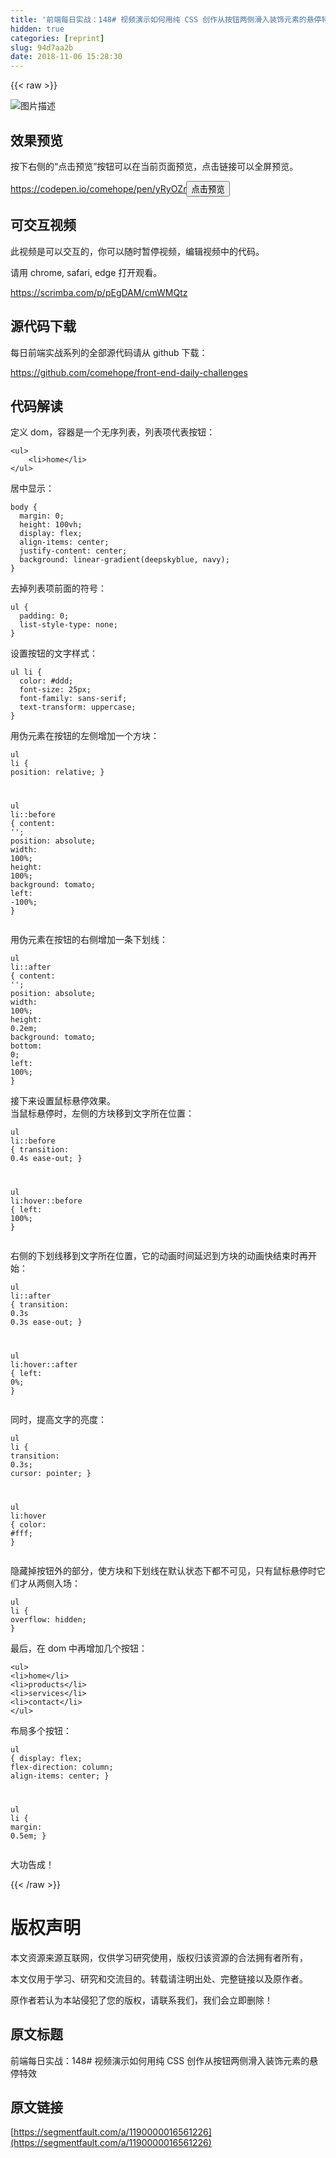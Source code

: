 ```yaml
---
title: '前端每日实战：148# 视频演示如何用纯 CSS 创作从按钮两侧滑入装饰元素的悬停特效'
hidden: true
categories: [reprint]
slug: 94d7aa2b
date: 2018-11-06 15:28:30
---
```


{{< raw >}}
<p><span class="img-wrap"><img data-src="/img/bVbhEuH?w=400&amp;h=300" src="https://static.alili.tech/img/bVbhEuH?w=400&amp;h=300" alt="&#x56FE;&#x7247;&#x63CF;&#x8FF0;" title="&#x56FE;&#x7247;&#x63CF;&#x8FF0;" style="cursor:pointer;display:inline"></span></p><h2 id="articleHeader0">&#x6548;&#x679C;&#x9884;&#x89C8;</h2><p>&#x6309;&#x4E0B;&#x53F3;&#x4FA7;&#x7684;&#x201C;&#x70B9;&#x51FB;&#x9884;&#x89C8;&#x201D;&#x6309;&#x94AE;&#x53EF;&#x4EE5;&#x5728;&#x5F53;&#x524D;&#x9875;&#x9762;&#x9884;&#x89C8;&#xFF0C;&#x70B9;&#x51FB;&#x94FE;&#x63A5;&#x53EF;&#x4EE5;&#x5168;&#x5C4F;&#x9884;&#x89C8;&#x3002;</p><p><a href="https://codepen.io/comehope/pen/yRyOZr" rel="nofollow noreferrer" target="_blank">https://codepen.io/comehope/pen/yRyOZr</a><button class="btn btn-xs btn-default ml10 preview" data-url="comehope/pen/yRyOZr" data-typeid="3">&#x70B9;&#x51FB;&#x9884;&#x89C8;</button></p><h2 id="articleHeader1">&#x53EF;&#x4EA4;&#x4E92;&#x89C6;&#x9891;</h2><p>&#x6B64;&#x89C6;&#x9891;&#x662F;&#x53EF;&#x4EE5;&#x4EA4;&#x4E92;&#x7684;&#xFF0C;&#x4F60;&#x53EF;&#x4EE5;&#x968F;&#x65F6;&#x6682;&#x505C;&#x89C6;&#x9891;&#xFF0C;&#x7F16;&#x8F91;&#x89C6;&#x9891;&#x4E2D;&#x7684;&#x4EE3;&#x7801;&#x3002;</p><p>&#x8BF7;&#x7528; chrome, safari, edge &#x6253;&#x5F00;&#x89C2;&#x770B;&#x3002;</p><p><a href="https://scrimba.com/p/pEgDAM/cmWMQtz" rel="nofollow noreferrer" target="_blank">https://scrimba.com/p/pEgDAM/cmWMQtz</a></p><h2 id="articleHeader2">&#x6E90;&#x4EE3;&#x7801;&#x4E0B;&#x8F7D;</h2><p>&#x6BCF;&#x65E5;&#x524D;&#x7AEF;&#x5B9E;&#x6218;&#x7CFB;&#x5217;&#x7684;&#x5168;&#x90E8;&#x6E90;&#x4EE3;&#x7801;&#x8BF7;&#x4ECE; github &#x4E0B;&#x8F7D;&#xFF1A;</p><p><a href="https://github.com/comehope/front-end-daily-challenges" rel="nofollow noreferrer" target="_blank">https://github.com/comehope/front-end-daily-challenges</a></p><h2 id="articleHeader3">&#x4EE3;&#x7801;&#x89E3;&#x8BFB;</h2><p>&#x5B9A;&#x4E49; dom&#xFF0C;&#x5BB9;&#x5668;&#x662F;&#x4E00;&#x4E2A;&#x65E0;&#x5E8F;&#x5217;&#x8868;&#xFF0C;&#x5217;&#x8868;&#x9879;&#x4EE3;&#x8868;&#x6309;&#x94AE;&#xFF1A;</p><div class="widget-codetool" style="display:none"><div class="widget-codetool--inner"><span class="selectCode code-tool" data-toggle="tooltip" data-placement="top" title="" data-original-title="&#x5168;&#x9009;"></span> <span type="button" class="copyCode code-tool" data-toggle="tooltip" data-placement="top" data-clipboard-text="&lt;ul&gt;
    &lt;li&gt;home&lt;/li&gt;
&lt;/ul&gt;" title="" data-original-title="&#x590D;&#x5236;"></span> <span type="button" class="saveToNote code-tool" data-toggle="tooltip" data-placement="top" title="" data-original-title="&#x653E;&#x8FDB;&#x7B14;&#x8BB0;"></span></div></div><pre class="xml hljs"><code class="html"><span class="hljs-tag">&lt;<span class="hljs-name">ul</span>&gt;</span>
    <span class="hljs-tag">&lt;<span class="hljs-name">li</span>&gt;</span>home<span class="hljs-tag">&lt;/<span class="hljs-name">li</span>&gt;</span>
<span class="hljs-tag">&lt;/<span class="hljs-name">ul</span>&gt;</span></code></pre><p>&#x5C45;&#x4E2D;&#x663E;&#x793A;&#xFF1A;</p><div class="widget-codetool" style="display:none"><div class="widget-codetool--inner"><span class="selectCode code-tool" data-toggle="tooltip" data-placement="top" title="" data-original-title="&#x5168;&#x9009;"></span> <span type="button" class="copyCode code-tool" data-toggle="tooltip" data-placement="top" data-clipboard-text="body {
  margin: 0;
  height: 100vh;
  display: flex;
  align-items: center;
  justify-content: center;
  background: linear-gradient(deepskyblue, navy);
}" title="" data-original-title="&#x590D;&#x5236;"></span> <span type="button" class="saveToNote code-tool" data-toggle="tooltip" data-placement="top" title="" data-original-title="&#x653E;&#x8FDB;&#x7B14;&#x8BB0;"></span></div></div><pre class="css hljs"><code class="css"><span class="hljs-selector-tag">body</span> {
  <span class="hljs-attribute">margin</span>: <span class="hljs-number">0</span>;
  <span class="hljs-attribute">height</span>: <span class="hljs-number">100vh</span>;
  <span class="hljs-attribute">display</span>: flex;
  <span class="hljs-attribute">align-items</span>: center;
  <span class="hljs-attribute">justify-content</span>: center;
  <span class="hljs-attribute">background</span>: <span class="hljs-built_in">linear-gradient</span>(deepskyblue, navy);
}</code></pre><p>&#x53BB;&#x6389;&#x5217;&#x8868;&#x9879;&#x524D;&#x9762;&#x7684;&#x7B26;&#x53F7;&#xFF1A;</p><div class="widget-codetool" style="display:none"><div class="widget-codetool--inner"><span class="selectCode code-tool" data-toggle="tooltip" data-placement="top" title="" data-original-title="&#x5168;&#x9009;"></span> <span type="button" class="copyCode code-tool" data-toggle="tooltip" data-placement="top" data-clipboard-text="ul {
  padding: 0;
  list-style-type: none;
}" title="" data-original-title="&#x590D;&#x5236;"></span> <span type="button" class="saveToNote code-tool" data-toggle="tooltip" data-placement="top" title="" data-original-title="&#x653E;&#x8FDB;&#x7B14;&#x8BB0;"></span></div></div><pre class="css hljs"><code class="css"><span class="hljs-selector-tag">ul</span> {
  <span class="hljs-attribute">padding</span>: <span class="hljs-number">0</span>;
  <span class="hljs-attribute">list-style-type</span>: none;
}</code></pre><p>&#x8BBE;&#x7F6E;&#x6309;&#x94AE;&#x7684;&#x6587;&#x5B57;&#x6837;&#x5F0F;&#xFF1A;</p><div class="widget-codetool" style="display:none"><div class="widget-codetool--inner"><span class="selectCode code-tool" data-toggle="tooltip" data-placement="top" title="" data-original-title="&#x5168;&#x9009;"></span> <span type="button" class="copyCode code-tool" data-toggle="tooltip" data-placement="top" data-clipboard-text="ul li {
  color: #ddd;
  font-size: 25px;
  font-family: sans-serif;
  text-transform: uppercase;
}" title="" data-original-title="&#x590D;&#x5236;"></span> <span type="button" class="saveToNote code-tool" data-toggle="tooltip" data-placement="top" title="" data-original-title="&#x653E;&#x8FDB;&#x7B14;&#x8BB0;"></span></div></div><pre class="css hljs"><code class="css"><span class="hljs-selector-tag">ul</span> <span class="hljs-selector-tag">li</span> {
  <span class="hljs-attribute">color</span>: <span class="hljs-number">#ddd</span>;
  <span class="hljs-attribute">font-size</span>: <span class="hljs-number">25px</span>;
  <span class="hljs-attribute">font-family</span>: sans-serif;
  <span class="hljs-attribute">text-transform</span>: uppercase;
}</code></pre><p>&#x7528;&#x4F2A;&#x5143;&#x7D20;&#x5728;&#x6309;&#x94AE;&#x7684;&#x5DE6;&#x4FA7;&#x589E;&#x52A0;&#x4E00;&#x4E2A;&#x65B9;&#x5757;&#xFF1A;</p><div class="widget-codetool" style="display:none"><div class="widget-codetool--inner"><span class="selectCode code-tool" data-toggle="tooltip" data-placement="top" title="" data-original-title="&#x5168;&#x9009;"></span> <span type="button" class="copyCode code-tool" data-toggle="tooltip" data-placement="top" data-clipboard-text="ul li {
  position: relative;
}

ul li::before {
  content: &apos;&apos;;
  position: absolute;
  width: 100%;
  height: 100%;
  background: tomato;
  left: -100%;
}" title="" data-original-title="&#x590D;&#x5236;"></span> <span type="button" class="saveToNote code-tool" data-toggle="tooltip" data-placement="top" title="" data-original-title="&#x653E;&#x8FDB;&#x7B14;&#x8BB0;"></span></div></div><pre class="css hljs"><code class="css"><span class="hljs-selector-tag">ul</span> <span class="hljs-selector-tag">li</span> {
  <span class="hljs-attribute">position</span>: relative;
}

<span class="hljs-selector-tag">ul</span> <span class="hljs-selector-tag">li</span><span class="hljs-selector-pseudo">::before</span> {
  <span class="hljs-attribute">content</span>: <span class="hljs-string">&apos;&apos;</span>;
  <span class="hljs-attribute">position</span>: absolute;
  <span class="hljs-attribute">width</span>: <span class="hljs-number">100%</span>;
  <span class="hljs-attribute">height</span>: <span class="hljs-number">100%</span>;
  <span class="hljs-attribute">background</span>: tomato;
  <span class="hljs-attribute">left</span>: -<span class="hljs-number">100%</span>;
}</code></pre><p>&#x7528;&#x4F2A;&#x5143;&#x7D20;&#x5728;&#x6309;&#x94AE;&#x7684;&#x53F3;&#x4FA7;&#x589E;&#x52A0;&#x4E00;&#x6761;&#x4E0B;&#x5212;&#x7EBF;&#xFF1A;</p><div class="widget-codetool" style="display:none"><div class="widget-codetool--inner"><span class="selectCode code-tool" data-toggle="tooltip" data-placement="top" title="" data-original-title="&#x5168;&#x9009;"></span> <span type="button" class="copyCode code-tool" data-toggle="tooltip" data-placement="top" data-clipboard-text="ul li::after {
  content: &apos;&apos;;
  position: absolute;
  width: 100%;
  height: 0.2em;
  background: tomato;
  bottom: 0;
  left: 100%;
}" title="" data-original-title="&#x590D;&#x5236;"></span> <span type="button" class="saveToNote code-tool" data-toggle="tooltip" data-placement="top" title="" data-original-title="&#x653E;&#x8FDB;&#x7B14;&#x8BB0;"></span></div></div><pre class="css hljs"><code class="css"><span class="hljs-selector-tag">ul</span> <span class="hljs-selector-tag">li</span><span class="hljs-selector-pseudo">::after</span> {
  <span class="hljs-attribute">content</span>: <span class="hljs-string">&apos;&apos;</span>;
  <span class="hljs-attribute">position</span>: absolute;
  <span class="hljs-attribute">width</span>: <span class="hljs-number">100%</span>;
  <span class="hljs-attribute">height</span>: <span class="hljs-number">0.2em</span>;
  <span class="hljs-attribute">background</span>: tomato;
  <span class="hljs-attribute">bottom</span>: <span class="hljs-number">0</span>;
  <span class="hljs-attribute">left</span>: <span class="hljs-number">100%</span>;
}</code></pre><p>&#x63A5;&#x4E0B;&#x6765;&#x8BBE;&#x7F6E;&#x9F20;&#x6807;&#x60AC;&#x505C;&#x6548;&#x679C;&#x3002;<br>&#x5F53;&#x9F20;&#x6807;&#x60AC;&#x505C;&#x65F6;&#xFF0C;&#x5DE6;&#x4FA7;&#x7684;&#x65B9;&#x5757;&#x79FB;&#x5230;&#x6587;&#x5B57;&#x6240;&#x5728;&#x4F4D;&#x7F6E;&#xFF1A;</p><div class="widget-codetool" style="display:none"><div class="widget-codetool--inner"><span class="selectCode code-tool" data-toggle="tooltip" data-placement="top" title="" data-original-title="&#x5168;&#x9009;"></span> <span type="button" class="copyCode code-tool" data-toggle="tooltip" data-placement="top" data-clipboard-text="ul li::before {
  transition: 0.4s ease-out;
}

ul li:hover::before {
  left: 100%;
}" title="" data-original-title="&#x590D;&#x5236;"></span> <span type="button" class="saveToNote code-tool" data-toggle="tooltip" data-placement="top" title="" data-original-title="&#x653E;&#x8FDB;&#x7B14;&#x8BB0;"></span></div></div><pre class="css hljs"><code class="css"><span class="hljs-selector-tag">ul</span> <span class="hljs-selector-tag">li</span><span class="hljs-selector-pseudo">::before</span> {
  <span class="hljs-attribute">transition</span>: <span class="hljs-number">0.4s</span> ease-out;
}

<span class="hljs-selector-tag">ul</span> <span class="hljs-selector-tag">li</span><span class="hljs-selector-pseudo">:hover</span><span class="hljs-selector-pseudo">::before</span> {
  <span class="hljs-attribute">left</span>: <span class="hljs-number">100%</span>;
}</code></pre><p>&#x53F3;&#x4FA7;&#x7684;&#x4E0B;&#x5212;&#x7EBF;&#x79FB;&#x5230;&#x6587;&#x5B57;&#x6240;&#x5728;&#x4F4D;&#x7F6E;&#xFF0C;&#x5B83;&#x7684;&#x52A8;&#x753B;&#x65F6;&#x95F4;&#x5EF6;&#x8FDF;&#x5230;&#x65B9;&#x5757;&#x7684;&#x52A8;&#x753B;&#x5FEB;&#x7ED3;&#x675F;&#x65F6;&#x518D;&#x5F00;&#x59CB;&#xFF1A;</p><div class="widget-codetool" style="display:none"><div class="widget-codetool--inner"><span class="selectCode code-tool" data-toggle="tooltip" data-placement="top" title="" data-original-title="&#x5168;&#x9009;"></span> <span type="button" class="copyCode code-tool" data-toggle="tooltip" data-placement="top" data-clipboard-text="ul li::after {
  transition: 0.3s 0.3s ease-out;
}

ul li:hover::after {
  left: 0%;
}" title="" data-original-title="&#x590D;&#x5236;"></span> <span type="button" class="saveToNote code-tool" data-toggle="tooltip" data-placement="top" title="" data-original-title="&#x653E;&#x8FDB;&#x7B14;&#x8BB0;"></span></div></div><pre class="css hljs"><code class="css"><span class="hljs-selector-tag">ul</span> <span class="hljs-selector-tag">li</span><span class="hljs-selector-pseudo">::after</span> {
  <span class="hljs-attribute">transition</span>: <span class="hljs-number">0.3s</span> <span class="hljs-number">0.3s</span> ease-out;
}

<span class="hljs-selector-tag">ul</span> <span class="hljs-selector-tag">li</span><span class="hljs-selector-pseudo">:hover</span><span class="hljs-selector-pseudo">::after</span> {
  <span class="hljs-attribute">left</span>: <span class="hljs-number">0%</span>;
}</code></pre><p>&#x540C;&#x65F6;&#xFF0C;&#x63D0;&#x9AD8;&#x6587;&#x5B57;&#x7684;&#x4EAE;&#x5EA6;&#xFF1A;</p><div class="widget-codetool" style="display:none"><div class="widget-codetool--inner"><span class="selectCode code-tool" data-toggle="tooltip" data-placement="top" title="" data-original-title="&#x5168;&#x9009;"></span> <span type="button" class="copyCode code-tool" data-toggle="tooltip" data-placement="top" data-clipboard-text="ul li {
  transition: 0.3s;
  cursor: pointer;
}

ul li:hover {
  color: #fff;
}" title="" data-original-title="&#x590D;&#x5236;"></span> <span type="button" class="saveToNote code-tool" data-toggle="tooltip" data-placement="top" title="" data-original-title="&#x653E;&#x8FDB;&#x7B14;&#x8BB0;"></span></div></div><pre class="css hljs"><code class="css"><span class="hljs-selector-tag">ul</span> <span class="hljs-selector-tag">li</span> {
  <span class="hljs-attribute">transition</span>: <span class="hljs-number">0.3s</span>;
  <span class="hljs-attribute">cursor</span>: pointer;
}

<span class="hljs-selector-tag">ul</span> <span class="hljs-selector-tag">li</span><span class="hljs-selector-pseudo">:hover</span> {
  <span class="hljs-attribute">color</span>: <span class="hljs-number">#fff</span>;
}</code></pre><p>&#x9690;&#x85CF;&#x6389;&#x6309;&#x94AE;&#x5916;&#x7684;&#x90E8;&#x5206;&#xFF0C;&#x4F7F;&#x65B9;&#x5757;&#x548C;&#x4E0B;&#x5212;&#x7EBF;&#x5728;&#x9ED8;&#x8BA4;&#x72B6;&#x6001;&#x4E0B;&#x90FD;&#x4E0D;&#x53EF;&#x89C1;&#xFF0C;&#x53EA;&#x6709;&#x9F20;&#x6807;&#x60AC;&#x505C;&#x65F6;&#x5B83;&#x4EEC;&#x624D;&#x4ECE;&#x4E24;&#x4FA7;&#x5165;&#x573A;&#xFF1A;</p><div class="widget-codetool" style="display:none"><div class="widget-codetool--inner"><span class="selectCode code-tool" data-toggle="tooltip" data-placement="top" title="" data-original-title="&#x5168;&#x9009;"></span> <span type="button" class="copyCode code-tool" data-toggle="tooltip" data-placement="top" data-clipboard-text="ul li {
  overflow: hidden;
}" title="" data-original-title="&#x590D;&#x5236;"></span> <span type="button" class="saveToNote code-tool" data-toggle="tooltip" data-placement="top" title="" data-original-title="&#x653E;&#x8FDB;&#x7B14;&#x8BB0;"></span></div></div><pre class="css hljs"><code class="css"><span class="hljs-selector-tag">ul</span> <span class="hljs-selector-tag">li</span> {
  <span class="hljs-attribute">overflow</span>: hidden;
}</code></pre><p>&#x6700;&#x540E;&#xFF0C;&#x5728; dom &#x4E2D;&#x518D;&#x589E;&#x52A0;&#x51E0;&#x4E2A;&#x6309;&#x94AE;&#xFF1A;</p><div class="widget-codetool" style="display:none"><div class="widget-codetool--inner"><span class="selectCode code-tool" data-toggle="tooltip" data-placement="top" title="" data-original-title="&#x5168;&#x9009;"></span> <span type="button" class="copyCode code-tool" data-toggle="tooltip" data-placement="top" data-clipboard-text="&lt;ul&gt;
    &lt;li&gt;home&lt;/li&gt;
    &lt;li&gt;products&lt;/li&gt;
    &lt;li&gt;services&lt;/li&gt;
    &lt;li&gt;contact&lt;/li&gt;
&lt;/ul&gt;" title="" data-original-title="&#x590D;&#x5236;"></span> <span type="button" class="saveToNote code-tool" data-toggle="tooltip" data-placement="top" title="" data-original-title="&#x653E;&#x8FDB;&#x7B14;&#x8BB0;"></span></div></div><pre class="xml hljs"><code class="html"><span class="hljs-tag">&lt;<span class="hljs-name">ul</span>&gt;</span>
    <span class="hljs-tag">&lt;<span class="hljs-name">li</span>&gt;</span>home<span class="hljs-tag">&lt;/<span class="hljs-name">li</span>&gt;</span>
    <span class="hljs-tag">&lt;<span class="hljs-name">li</span>&gt;</span>products<span class="hljs-tag">&lt;/<span class="hljs-name">li</span>&gt;</span>
    <span class="hljs-tag">&lt;<span class="hljs-name">li</span>&gt;</span>services<span class="hljs-tag">&lt;/<span class="hljs-name">li</span>&gt;</span>
    <span class="hljs-tag">&lt;<span class="hljs-name">li</span>&gt;</span>contact<span class="hljs-tag">&lt;/<span class="hljs-name">li</span>&gt;</span>
<span class="hljs-tag">&lt;/<span class="hljs-name">ul</span>&gt;</span></code></pre><p>&#x5E03;&#x5C40;&#x591A;&#x4E2A;&#x6309;&#x94AE;&#xFF1A;</p><div class="widget-codetool" style="display:none"><div class="widget-codetool--inner"><span class="selectCode code-tool" data-toggle="tooltip" data-placement="top" title="" data-original-title="&#x5168;&#x9009;"></span> <span type="button" class="copyCode code-tool" data-toggle="tooltip" data-placement="top" data-clipboard-text="ul {
  display: flex;
  flex-direction: column;
  align-items: center;
}

ul li {
  margin: 0.5em;
}" title="" data-original-title="&#x590D;&#x5236;"></span> <span type="button" class="saveToNote code-tool" data-toggle="tooltip" data-placement="top" title="" data-original-title="&#x653E;&#x8FDB;&#x7B14;&#x8BB0;"></span></div></div><pre class="css hljs"><code class="css"><span class="hljs-selector-tag">ul</span> {
  <span class="hljs-attribute">display</span>: flex;
  <span class="hljs-attribute">flex-direction</span>: column;
  <span class="hljs-attribute">align-items</span>: center;
}

<span class="hljs-selector-tag">ul</span> <span class="hljs-selector-tag">li</span> {
  <span class="hljs-attribute">margin</span>: <span class="hljs-number">0.5em</span>;
}</code></pre><p>&#x5927;&#x529F;&#x544A;&#x6210;&#xFF01;</p>
{{< /raw >}}

# 版权声明
本文资源来源互联网，仅供学习研究使用，版权归该资源的合法拥有者所有，

本文仅用于学习、研究和交流目的。转载请注明出处、完整链接以及原作者。 

原作者若认为本站侵犯了您的版权，请联系我们，我们会立即删除！

## 原文标题
前端每日实战：148# 视频演示如何用纯 CSS 创作从按钮两侧滑入装饰元素的悬停特效

## 原文链接
[https://segmentfault.com/a/1190000016561226](https://segmentfault.com/a/1190000016561226)

